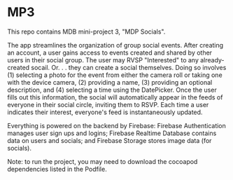 # MP3

This repo contains MDB mini-project 3, "MDP Socials".

The app streamlines the organization of group social events. After creating an account, a user gains access to events created and shared by other users in their social group. The user may RVSP "Interested" to any already-created socail. Or. . . they can create a social themselves. Doing so involves (1) selecting a photo for the event from either the camera roll or taking one with the device camera, (2) providing a name, (3) providing an optional description, and (4) selecting a time using the DatePicker. Once the user fills out this information, the social will automatically appear in the feeds of everyone in their social circle, inviting them to RSVP. Each time a user indicates their interest, everyone's feed is instantaneously updated. 

Everything is powered on the backend by Firebase: Firebase Authentication manages user sign ups and logins; Firebase Realtime Database contains data on users and socials; and Firebase Storage stores image data (for socials). 

<p align="center">
<!--   <img width="250" src="screenshots.pdf"> -->
  <object data="screenshots.pdf" type="application/pdf" width="100%"></object>
</p>

Note: to run the project, you may need to download the cocoapod dependencies listed in the Podfile.
